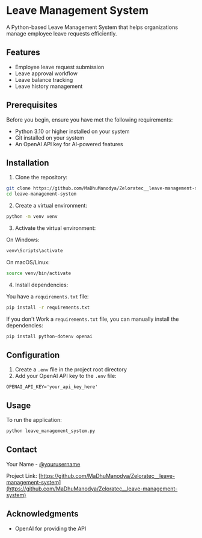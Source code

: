 # Leave Management System

A Python-based Leave Management System that helps organizations manage employee leave requests efficiently.

## Features

- Employee leave request submission
- Leave approval workflow
- Leave balance tracking
- Leave history management


## Prerequisites

Before you begin, ensure you have met the following requirements:
* Python 3.10 or higher installed on your system
* Git installed on your system
* An OpenAI API key for AI-powered features

## Installation

1. Clone the repository:
```bash
git clone https://github.com/MaDhuManodya/Zeloratec__leave-management-system
cd leave-management-system
```

2. Create a virtual environment:
```bash
python -m venv venv
```

3. Activate the virtual environment:

On Windows:
```bash
venv\Scripts\activate
```

On macOS/Linux:
```bash
source venv/bin/activate
```

4. Install dependencies:

You have a `requirements.txt` file:
```bash
pip install -r requirements.txt
```

If you don't Work a `requirements.txt` file, you can manually install the dependencies:
```bash
pip install python-dotenv openai
```

## Configuration

1. Create a `.env` file in the project root directory
2. Add your OpenAI API key to the `.env` file:
```
OPENAI_API_KEY='your_api_key_here'
```

## Usage

To run the application:
```bash
python leave_management_system.py
```

## Contact

Your Name - [@yourusername](https://twitter.com/yourusername)

Project Link: [https://github.com/MaDhuManodya/Zeloratec__leave-management-system](https://github.com/MaDhuManodya/Zeloratec__leave-management-system)

## Acknowledgments

* OpenAI for providing the API
